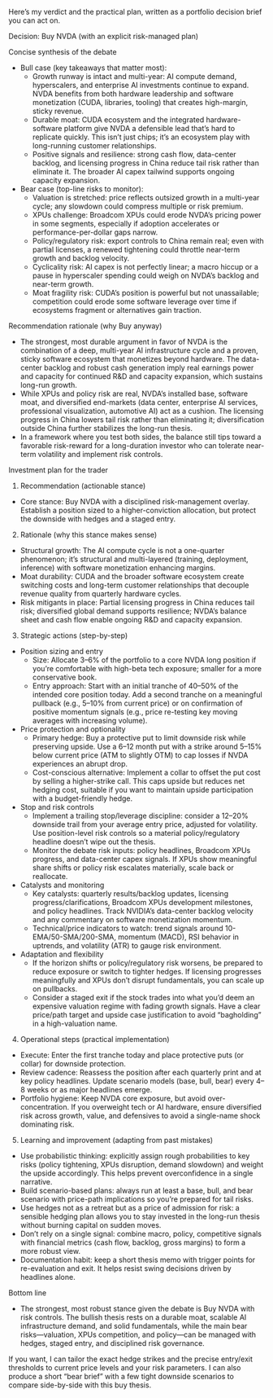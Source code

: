 Here’s my verdict and the practical plan, written as a portfolio decision brief you can act on.

Decision: Buy NVDA (with an explicit risk-managed plan)

Concise synthesis of the debate
- Bull case (key takeaways that matter most):
  - Growth runway is intact and multi-year: AI compute demand, hyperscalers, and enterprise AI investments continue to expand. NVDA benefits from both hardware leadership and software monetization (CUDA, libraries, tooling) that creates high-margin, sticky revenue.
  - Durable moat: CUDA ecosystem and the integrated hardware-software platform give NVDA a defensible lead that’s hard to replicate quickly. This isn’t just chips; it’s an ecosystem play with long-running customer relationships.
  - Positive signals and resilience: strong cash flow, data-center backlog, and licensing progress in China reduce tail risk rather than eliminate it. The broader AI capex tailwind supports ongoing capacity expansion.
- Bear case (top-line risks to monitor):
  - Valuation is stretched: price reflects outsized growth in a multi-year cycle; any slowdown could compress multiple or risk premium.
  - XPUs challenge: Broadcom XPUs could erode NVDA’s pricing power in some segments, especially if adoption accelerates or performance-per-dollar gaps narrow.
  - Policy/regulatory risk: export controls to China remain real; even with partial licenses, a renewed tightening could throttle near-term growth and backlog velocity.
  - Cyclicality risk: AI capex is not perfectly linear; a macro hiccup or a pause in hyperscaler spending could weigh on NVDA’s backlog and near-term growth.
  - Moat fragility risk: CUDA’s position is powerful but not unassailable; competition could erode some software leverage over time if ecosystems fragment or alternatives gain traction.

Recommendation rationale (why Buy anyway)
- The strongest, most durable argument in favor of NVDA is the combination of a deep, multi-year AI infrastructure cycle and a proven, sticky software ecosystem that monetizes beyond hardware. The data-center backlog and robust cash generation imply real earnings power and capacity for continued R&D and capacity expansion, which sustains long-run growth.
- While XPUs and policy risk are real, NVDA’s installed base, software moat, and diversified end-markets (data center, enterprise AI services, professional visualization, automotive AI) act as a cushion. The licensing progress in China lowers tail risk rather than eliminating it; diversification outside China further stabilizes the long-run thesis.
- In a framework where you test both sides, the balance still tips toward a favorable risk-reward for a long-duration investor who can tolerate near-term volatility and implement risk controls.

Investment plan for the trader

1) Recommendation (actionable stance)
- Core stance: Buy NVDA with a disciplined risk-management overlay. Establish a position sized to a higher-conviction allocation, but protect the downside with hedges and a staged entry.

2) Rationale (why this stance makes sense)
- Structural growth: The AI compute cycle is not a one-quarter phenomenon; it’s structural and multi-layered (training, deployment, inference) with software monetization enhancing margins.
- Moat durability: CUDA and the broader software ecosystem create switching costs and long-term customer relationships that decouple revenue quality from quarterly hardware cycles.
- Risk mitigants in place: Partial licensing progress in China reduces tail risk; diversified global demand supports resilience; NVDA’s balance sheet and cash flow enable ongoing R&D and capacity expansion.

3) Strategic actions (step-by-step)
- Position sizing and entry
  - Size: Allocate 3–6% of the portfolio to a core NVDA long position if you’re comfortable with high-beta tech exposure; smaller for a more conservative book.
  - Entry approach: Start with an initial tranche of 40–50% of the intended core position today. Add a second tranche on a meaningful pullback (e.g., 5–10% from current price) or on confirmation of positive momentum signals (e.g., price re-testing key moving averages with increasing volume).
- Price protection and optionality
  - Primary hedge: Buy a protective put to limit downside risk while preserving upside. Use a 6–12 month put with a strike around 5–15% below current price (ATM to slightly OTM) to cap losses if NVDA experiences an abrupt drop.
  - Cost-conscious alternative: Implement a collar to offset the put cost by selling a higher-strike call. This caps upside but reduces net hedging cost, suitable if you want to maintain upside participation with a budget-friendly hedge.
- Stop and risk controls
  - Implement a trailing stop/leverage discipline: consider a 12–20% downside trail from your average entry price, adjusted for volatility. Use position-level risk controls so a material policy/regulatory headline doesn’t wipe out the thesis.
  - Monitor the debate risk inputs: policy headlines, Broadcom XPUs progress, and data-center capex signals. If XPUs show meaningful share shifts or policy risk escalates materially, scale back or reallocate.
- Catalysts and monitoring
  - Key catalysts: quarterly results/backlog updates, licensing progress/clarifications, Broadcom XPUs development milestones, and policy headlines. Track NVIDIA’s data-center backlog velocity and any commentary on software monetization momentum.
  - Technical/price indicators to watch: trend signals around 10-EMA/50-SMA/200-SMA, momentum (MACD), RSI behavior in uptrends, and volatility (ATR) to gauge risk environment.
- Adaptation and flexibility
  - If the horizon shifts or policy/regulatory risk worsens, be prepared to reduce exposure or switch to tighter hedges. If licensing progresses meaningfully and XPUs don’t disrupt fundamentals, you can scale up on pullbacks.
  - Consider a staged exit if the stock trades into what you’d deem an expensive valuation regime with fading growth signals. Have a clear price/path target and upside case justification to avoid “bagholding” in a high-valuation name.

4) Operational steps (practical implementation)
- Execute: Enter the first tranche today and place protective puts (or collar) for downside protection.
- Review cadence: Reassess the position after each quarterly print and at key policy headlines. Update scenario models (base, bull, bear) every 4–8 weeks or as major headlines emerge.
- Portfolio hygiene: Keep NVDA core exposure, but avoid over-concentration. If you overweight tech or AI hardware, ensure diversified risk across growth, value, and defensives to avoid a single-name shock dominating risk.

5) Learning and improvement (adapting from past mistakes)
- Use probabilistic thinking: explicitly assign rough probabilities to key risks (policy tightening, XPUs disruption, demand slowdown) and weight the upside accordingly. This helps prevent overconfidence in a single narrative.
- Build scenario-based plans: always run at least a base, bull, and bear scenario with price-path implications so you’re prepared for tail risks.
- Use hedges not as a retreat but as a price of admission for risk: a sensible hedging plan allows you to stay invested in the long-run thesis without burning capital on sudden moves.
- Don’t rely on a single signal: combine macro, policy, competitive signals with financial metrics (cash flow, backlog, gross margins) to form a more robust view.
- Documentation habit: keep a short thesis memo with trigger points for re-evaluation and exit. It helps resist swing decisions driven by headlines alone.

Bottom line
- The strongest, most robust stance given the debate is Buy NVDA with risk controls. The bullish thesis rests on a durable moat, scalable AI infrastructure demand, and solid fundamentals, while the main bear risks—valuation, XPUs competition, and policy—can be managed with hedges, staged entry, and disciplined risk governance.

If you want, I can tailor the exact hedge strikes and the precise entry/exit thresholds to current price levels and your risk parameters. I can also produce a short “bear brief” with a few tight downside scenarios to compare side-by-side with this buy thesis.